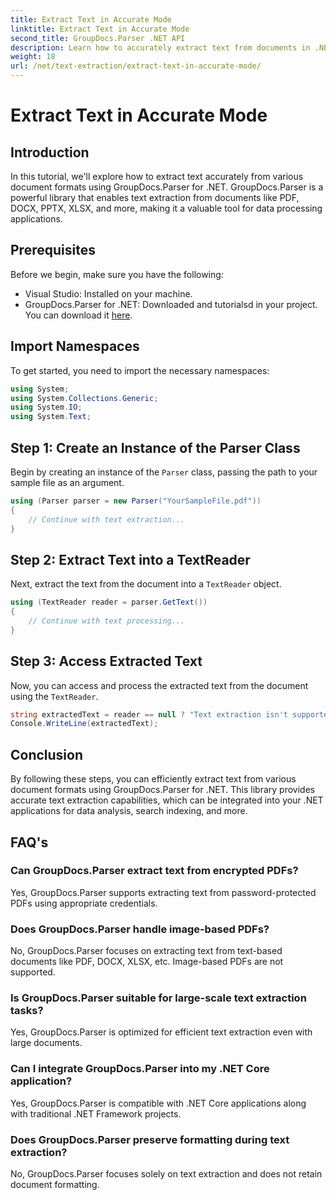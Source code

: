 ```yaml
---
title: Extract Text in Accurate Mode
linktitle: Extract Text in Accurate Mode
second_title: GroupDocs.Parser .NET API
description: Learn how to accurately extract text from documents in .NET using GroupDocs.Parser for seamless data processing.
weight: 18
url: /net/text-extraction/extract-text-in-accurate-mode/
---
```


# Extract Text in Accurate Mode

## Introduction
In this tutorial, we'll explore how to extract text accurately from various document formats using GroupDocs.Parser for .NET. GroupDocs.Parser is a powerful library that enables text extraction from documents like PDF, DOCX, PPTX, XLSX, and more, making it a valuable tool for data processing applications.
## Prerequisites
Before we begin, make sure you have the following:
- Visual Studio: Installed on your machine.
- GroupDocs.Parser for .NET: Downloaded and tutorialsd in your project. You can download it [here](https://releases.groupdocs.com/parser/net/).

## Import Namespaces
To get started, you need to import the necessary namespaces:
```csharp
using System;
using System.Collections.Generic;
using System.IO;
using System.Text;
```
## Step 1: Create an Instance of the Parser Class
Begin by creating an instance of the `Parser` class, passing the path to your sample file as an argument.
```csharp
using (Parser parser = new Parser("YourSampleFile.pdf"))
{
    // Continue with text extraction...
}
```
## Step 2: Extract Text into a TextReader
Next, extract the text from the document into a `TextReader` object.
```csharp
using (TextReader reader = parser.GetText())
{
    // Continue with text processing...
}
```
## Step 3: Access Extracted Text
Now, you can access and process the extracted text from the document using the `TextReader`.
```csharp
string extractedText = reader == null ? "Text extraction isn't supported" : reader.ReadToEnd();
Console.WriteLine(extractedText);
```

## Conclusion
By following these steps, you can efficiently extract text from various document formats using GroupDocs.Parser for .NET. This library provides accurate text extraction capabilities, which can be integrated into your .NET applications for data analysis, search indexing, and more.

## FAQ's
### Can GroupDocs.Parser extract text from encrypted PDFs?
Yes, GroupDocs.Parser supports extracting text from password-protected PDFs using appropriate credentials.
### Does GroupDocs.Parser handle image-based PDFs?
No, GroupDocs.Parser focuses on extracting text from text-based documents like PDF, DOCX, XLSX, etc. Image-based PDFs are not supported.
### Is GroupDocs.Parser suitable for large-scale text extraction tasks?
Yes, GroupDocs.Parser is optimized for efficient text extraction even with large documents.
### Can I integrate GroupDocs.Parser into my .NET Core application?
Yes, GroupDocs.Parser is compatible with .NET Core applications along with traditional .NET Framework projects.
### Does GroupDocs.Parser preserve formatting during text extraction?
No, GroupDocs.Parser focuses solely on text extraction and does not retain document formatting.
